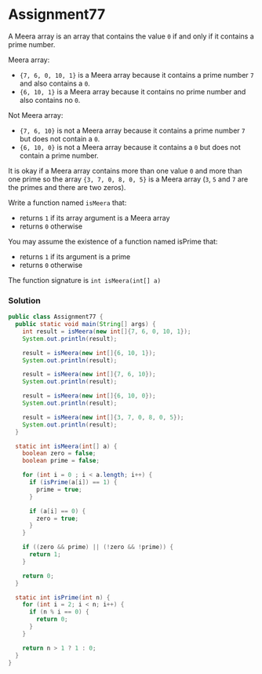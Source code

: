 # Assignment77

A Meera array is an array that contains the value `0` if and only if it contains a prime number.

Meera array:

* `{7, 6, 0, 10, 1}` is a Meera array because it contains a prime number `7` and also contains a `0`.
* `{6, 10, 1}` is a Meera array because it contains no prime number and also contains no `0`.

Not Meera array:

* `{7, 6, 10}` is not a Meera array because it contains a prime number `7` but does not contain a `0`.
* `{6, 10, 0}` is not a Meera array because it contains a `0` but does not contain a prime number.

It is okay if a Meera array contains more than one value `0` and more than one prime so the array `{3, 7, 0, 8, 0, 5}` is a Meera array (`3`, `5` and `7` are the primes and there are two zeros).

Write a function named `isMeera` that:

* returns `1` if its array argument is a Meera array
* returns `0` otherwise

You may assume the existence of a function named isPrime that:

* returns `1` if its argument is a prime
* returns `0` otherwise

The function signature is `int isMeera(int[] a)`

### Solution

```java
public class Assignment77 {
  public static void main(String[] args) {
    int result = isMeera(new int[]{7, 6, 0, 10, 1});
    System.out.println(result);

    result = isMeera(new int[]{6, 10, 1});
    System.out.println(result);

    result = isMeera(new int[]{7, 6, 10});
    System.out.println(result);

    result = isMeera(new int[]{6, 10, 0});
    System.out.println(result);

    result = isMeera(new int[]{3, 7, 0, 8, 0, 5});
    System.out.println(result);
  }

  static int isMeera(int[] a) {
    boolean zero = false;
    boolean prime = false;

    for (int i = 0 ; i < a.length; i++) {
      if (isPrime(a[i]) == 1) {
        prime = true;
      }

      if (a[i] == 0) {
        zero = true;
      }
    }

    if ((zero && prime) || (!zero && !prime)) {
      return 1;
    }

    return 0;
  }

  static int isPrime(int n) {
    for (int i = 2; i < n; i++) {
      if (n % i == 0) {
        return 0;
      }
    }

    return n > 1 ? 1 : 0;
  }
}
```
